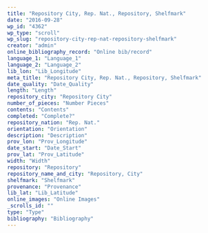 ```yaml
---
title: "Repository City, Rep. Nat., Repository, Shelfmark"
date: "2016-09-28"
wp_id: "4362"
wp_type: "scroll"
wp_slug: "repository-city-rep-nat-repository-shelfmark"
creator: "admin"
online_bibliography_record: "Online bib/record"
language_1: "Language_1"
language_2: "Language_2"
lib_lon: "Lib_Longitude"
meta_title: "Repository City, Rep. Nat., Repository, Shelfmark"
date_quality: "Date_Quality"
length: "Length"
repository_city: "Repository City"
number_of_pieces: "Number Pieces"
contents: "Contents"
completed: "Complete?"
repository_nation: "Rep. Nat."
orientation: "Orientation"
description: "Description"
prov_lon: "Prov_Longitude"
date_start: "Date_Start"
prov_lat: "Prov_Latitude"
width: "Width"
repository: "Repository"
repository_name_and_city: "Repository, City"
shelfmark: "Shelfmark"
provenance: "Provenance"
lib_lat: "Lib_Latitude"
online_images: "Online Images"
_scrolls_id: ""
type: "Type"
bibliography: "Bibliography"
---
```



